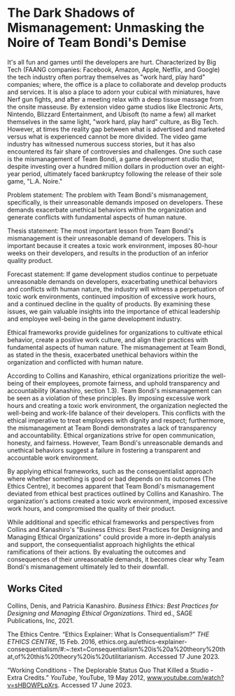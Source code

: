 # The Dark Shadows of Mismanagement: Unmasking the Noire of Team Bondi's Demise

It's all fun and games until the developers are hurt. Characterized by Big Tech (FAANG companies: Facebook, Amazon, Apple, Netflix, and Google) the tech industry often portray themselves as "work hard, play hard" companies; where, the office is a place to collaborate and develop products and services. It is also a place to adorn your cubical with miniatures, have Nerf gun fights, and after a meeting relax with a deep tissue massage from the onsite masseuse. By extension video game studios like Electronic Arts, Nintendo, Blizzard Entertainment, and Ubisoft (to name a few) all market themselves in the same light, "work hard, play hard" culture, as Big Tech. However, at times the reality gap between what is advertised and marketed versus what is experienced cannot be more divided. The video game industry has witnessed numerous success stories, but it has also encountered its fair share of controversies and challenges. One such case is the mismanagement of Team Bondi, a game development studio that, despite investing over a hundred million dollars in production over an eight-year period, ultimately faced bankruptcy following the release of their sole game, "L.A. Noire."

Problem statement:
The problem with Team Bondi's mismanagement, specifically, is their unreasonable demands imposed on developers. These demands exacerbate unethical behaviors within the organization and generate conflicts with fundamental aspects of human nature.

Thesis statement:
The most important lesson from Team Bondi's mismanagement is their unreasonable demand of developers. This is important because it creates a toxic work environment, imposes 80-hour weeks on their developers, and results in the production of an inferior quality product.

Forecast statement:
If game development studios continue to perpetuate unreasonable demands on developers, exacerbating unethical behaviors and conflicts with human nature, the industry will witness a perpetuation of toxic work environments, continued imposition of excessive work hours, and a continued decline in the quality of products. By examining these issues, we gain valuable insights into the importance of ethical leadership and employee well-being in the game development industry.

Ethical frameworks provide guidelines for organizations to cultivate ethical behavior, create a positive work culture, and align their practices with fundamental aspects of human nature. The mismanagement at Team Bondi, as stated in the thesis, exacerbated unethical behaviors within the organization and conflicted with human nature.

According to Collins and Kanashiro, ethical organizations prioritize the well-being of their employees, promote fairness, and uphold transparency and accountability (Kanashiro, section 1.3). Team Bondi's mismanagement can be seen as a violation of these principles. By imposing excessive work hours and creating a toxic work environment, the organization neglected the well-being and work-life balance of their developers. This conflicts with the ethical imperative to treat employees with dignity and respect; furthermore, the mismanagement at Team Bondi demonstrates a lack of transparency and accountability. Ethical organizations strive for open communication, honesty, and fairness. However, Team Bondi's unreasonable demands and unethical behaviors suggest a failure in fostering a transparent and accountable work environment.

By applying ethical frameworks, such as the consequentialist approach where whether something is good or bad depends on its outcomes (The Ethics Centre), it becomes apparent that Team Bondi's mismanagement deviated from ethical best practices outlined by Collins and Kanashiro. The organization's actions created a toxic work environment, imposed excessive work hours, and compromised the quality of their product.

While additional and specific ethical frameworks and perspectives from Collins and Kanashiro's "Business Ethics: Best Practices for Designing and Managing Ethical Organizations" could provide a more in-depth analysis and support, the consequentialist approach highlights the ethical ramifications of their actions. By evaluating the outcomes and consequences of their unreasonable demands, it becomes clear why Team Bondi's mismanagement ultimately led to their downfall.



## Works Cited

Collins, Denis, and Patricia Kanashiro. _Business Ethics: Best Practices for Designing and Managing Ethical Organizations_. Third ed., SAGE Publications, Inc, 2021.

The Ethics Centre. “Ethics Explainer: What Is Consequentialism?” _THE ETHICS CENTRE_, 15 Feb. 2016, ethics.org.au/ethics-explainer-consequentialism/#:~:text=Consequentialism%20is%20a%20theory%20that,of%20this%20theory%20is%20utilitarianism. Accessed 17 June 2023.

“Working Conditions - The Deplorable Status Quo That Killed a Studio - Extra Credits.” _YouTube_, YouTube, 19 May 2012, www.youtube.com/watch?v=sHBOWPLpXrs. Accessed 17 June 2023.
